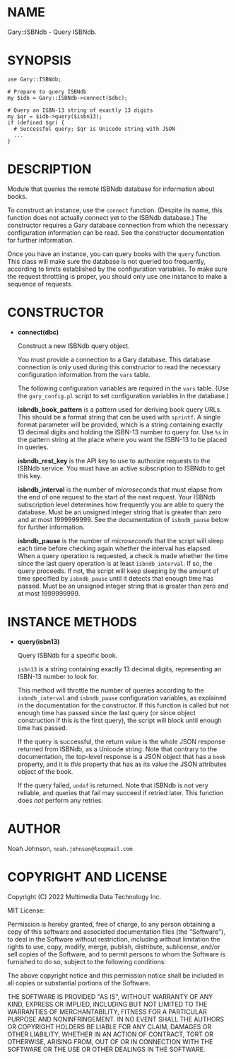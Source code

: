 # NAME

Gary::ISBNdb - Query ISBNdb.

# SYNOPSIS

    use Gary::ISBNdb;
    
    # Prepare to query ISBNdb
    my $idb = Gary::ISBNdb->connect($dbc);
    
    # Query an ISBN-13 string of exactly 13 digits
    my $qr = $idb->query($isbn13);
    if (defined $qr) {
      # Successful query; $qr is Unicode string with JSON
      ...
    }

# DESCRIPTION

Module that queries the remote ISBNdb database for information about
books.

To construct an instance, use the `connect` function.  (Despite its
name, this function does not actually connect yet to the ISBNdb
database.)  The constructor requires a Gary database connection from
which the necessary configuration information can be read.  See the
constructor documentation for further information.

Once you have an instance, you can query books with the `query`
function.  This class will make sure the database is not queried too
frequently, according to limits established by the configuration
variables.  To make sure the request throttling is proper, you should
only use one instance to make a sequence of requests.

# CONSTRUCTOR

- **connect(dbc)**

    Construct a new ISBNdb query object.

    You must provide a connection to a Gary database.  This database
    connection is only used during this constructor to read the necessary
    configuration information from the `vars` table.

    The following configuration variables are required in the `vars` table.
    (Use the `gary_config.pl` script to set configuration variables in the
    database.)

    **isbndb\_book\_pattern** is a pattern used for deriving book query URLs.
    This should be a format string that can be used with `sprintf`.  A
    single format parameter will be provided, which is a string containing
    exactly 13 decimal digits and holding the ISBN-13 number to query for.
    Use `%s` in the pattern string at the place where you want the ISBN-13
    to be placed in queries.

    **isbndb\_rest\_key** is the API key to use to authorize requests to the
    ISBNdb service.  You must have an active subscription to ISBNdb to get
    this key.

    **isbndb\_interval** is the number of _microseconds_ that must elapse
    from the end of one request to the start of the next request.  Your
    ISBNdb subscription level determines how frequently you are able to
    query the database.  Must be an unsigned integer string that is greater
    than zero and at most 1999999999.  See the documentation of
    `isbndb_pause` below for further information.

    **isbndb\_pause** is the number of _microseconds_ that the script will
    sleep each time before checking again whether the interval has elapsed.
    When a query operation is requested, a check is made whether the time
    since the last query operation is at least `isbndb_interval`.  If so,
    the query proceeds.  If not, the script will keep sleeping by the amount
    of time specified by `isbndb_pause` until it detects that enough time
    has passed.  Must be an unsigned integer string that is greater than
    zero and at most 1999999999.

# INSTANCE METHODS

- **query(isbn13)**

    Query ISBNdb for a specific book.

    `isbn13` is a string containing exactly 13 decimal digits, representing
    an ISBN-13 number to look for.

    This method will throttle the number of queries according to the
    `isbndb_interval` and `isbndb_pause` configuration variables, as
    explained in the documentation for the constructor.  If this function is
    called but not enough time has passed since the last query (or since
    object construction if this is the first query), the script will block
    until enough time has passed.

    If the query is successful, the return value is the whole JSON response
    returned from ISBNdb, as a Unicode string.  Note that contrary to the
    documentation, the top-level response is a JSON object that has a
    `book` property, and it is _this_ property that has as its value the
    JSON attributes object of the book.

    If the query failed, `undef` is returned.  Note that ISBNdb is not very
    reliable, and queries that fail may succeed if retried later.  This
    function does _not_ perform any retries.

# AUTHOR

Noah Johnson, `noah.johnson@loupmail.com`

# COPYRIGHT AND LICENSE

Copyright (C) 2022 Multimedia Data Technology Inc.

MIT License:

Permission is hereby granted, free of charge, to any person obtaining a
copy of this software and associated documentation files
(the "Software"), to deal in the Software without restriction, including
without limitation the rights to use, copy, modify, merge, publish,
distribute, sublicense, and/or sell copies of the Software, and to
permit persons to whom the Software is furnished to do so, subject to
the following conditions:

The above copyright notice and this permission notice shall be included
in all copies or substantial portions of the Software.

THE SOFTWARE IS PROVIDED "AS IS", WITHOUT WARRANTY OF ANY KIND, EXPRESS
OR IMPLIED, INCLUDING BUT NOT LIMITED TO THE WARRANTIES OF
MERCHANTABILITY, FITNESS FOR A PARTICULAR PURPOSE AND NONINFRINGEMENT.
IN NO EVENT SHALL THE AUTHORS OR COPYRIGHT HOLDERS BE LIABLE FOR ANY
CLAIM, DAMAGES OR OTHER LIABILITY, WHETHER IN AN ACTION OF CONTRACT,
TORT OR OTHERWISE, ARISING FROM, OUT OF OR IN CONNECTION WITH THE
SOFTWARE OR THE USE OR OTHER DEALINGS IN THE SOFTWARE.
